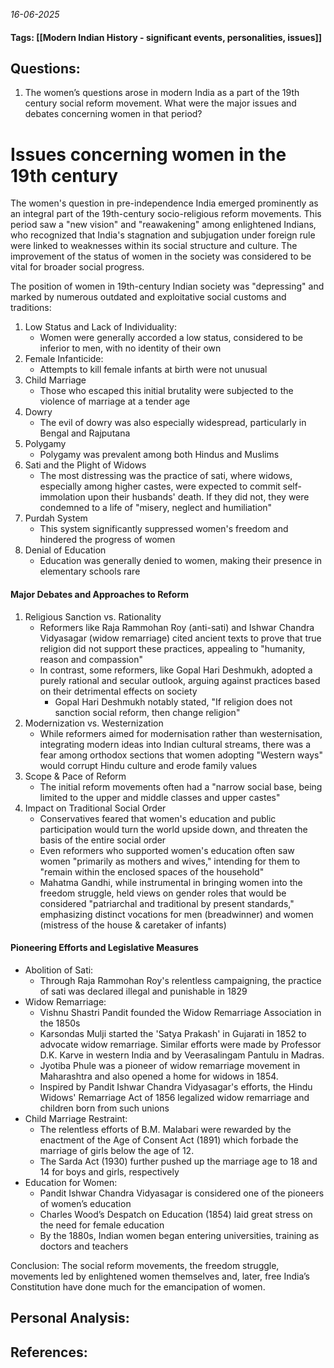 *16-06-2025*
#### Tags: [[Modern Indian History - significant events, personalities, issues]]


## Questions:

1. The women’s questions arose in modern India as a part of the 19th century social reform movement. What were the major issues and debates concerning women in that period?

# Issues concerning women in the 19th century

The women's question in pre-independence India emerged prominently as an integral part of the 19th-century socio-religious reform movements. This period saw a "new vision" and "reawakening" among enlightened Indians, who recognized that India's stagnation and subjugation under foreign rule were linked to weaknesses within its social structure and culture. The improvement of the status of women in the society was considered to be vital for broader social progress. 

The position of women in 19th-century Indian society was "depressing" and marked by numerous outdated and exploitative social customs and traditions:

1. Low Status and Lack of Individuality: 
	- Women were generally accorded a low status, considered to be inferior to men, with no identity of their own
2. Female Infanticide: 
	- Attempts to kill female infants at birth were not unusual
3. Child Marriage
	- Those who escaped this initial brutality were subjected to the violence of marriage at a tender age
4. Dowry
	- The evil of dowry was also especially widespread, particularly in Bengal and Rajputana
5. Polygamy
	- Polygamy was prevalent among both Hindus and Muslims
6. Sati and the Plight of Widows
	- The most distressing was the practice of sati, where widows, especially among higher castes, were expected to commit self-immolation upon their husbands' death. If they did not, they were condemned to a life of "misery, neglect and humiliation"
7. Purdah System
	- This system significantly suppressed women's freedom and hindered the progress of women
8. Denial of Education
	- Education was generally denied to women, making their presence in elementary schools rare


#### Major Debates and Approaches to Reform
1. Religious Sanction vs. Rationality
	- Reformers like Raja Rammohan Roy (anti-sati) and Ishwar Chandra Vidyasagar (widow remarriage) cited ancient texts to prove that true religion did not support these practices, appealing to "humanity, reason and compassion"
	- In contrast, some reformers, like Gopal Hari Deshmukh, adopted a purely rational and secular outlook, arguing against practices based on their detrimental effects on society
		- Gopal Hari Deshmukh notably stated, "If religion does not sanction social reform, then change religion"
2. Modernization vs. Westernization
	- While reformers aimed for modernisation rather than westernisation, integrating modern ideas into Indian cultural streams, there was a fear among orthodox sections that women adopting "Western ways" would corrupt Hindu culture and erode family values
3. Scope & Pace of Reform
	- The initial reform movements often had a "narrow social base, being limited to the upper and middle classes and upper castes"
4. Impact on Traditional Social Order
	- Conservatives feared that women's education and public participation would turn the world upside down, and threaten the basis of the entire social order
	- Even reformers who supported women's education often saw women "primarily as mothers and wives," intending for them to "remain within the enclosed spaces of the household"
	- Mahatma Gandhi, while instrumental in bringing women into the freedom struggle, held views on gender roles that would be considered "patriarchal and traditional by present standards," emphasizing distinct vocations for men (breadwinner) and women (mistress of the house & caretaker of infants)


#### Pioneering Efforts and Legislative Measures
- Abolition of Sati: 
	- Through Raja Rammohan Roy's relentless campaigning, the practice of sati was declared illegal and punishable in 1829
- Widow Remarriage: 
	- Vishnu Shastri Pandit founded the Widow Remarriage Association in the 1850s
	- Karsondas Mulji started the 'Satya Prakash' in Gujarati in 1852 to advocate widow remarriage. Similar efforts were made by Professor D.K. Karve in western India and by Veerasalingam Pantulu in Madras.
	- Jyotiba Phule was a pioneer of widow remarriage movement in Maharashtra and also opened a home for widows in 1854.
	- Inspired by Pandit Ishwar Chandra Vidyasagar's efforts, the Hindu Widows' Remarriage Act of 1856 legalized widow remarriage and children born from such unions
- Child Marriage Restraint:
	- The relentless efforts of B.M. Malabari were rewarded by the enactment of the Age of Consent Act (1891) which forbade the marriage of girls below the age of 12.
	- The Sarda Act (1930) further pushed up the marriage age to 18 and 14 for boys and girls, respectively
- Education for Women:
	- Pandit Ishwar Chandra Vidyasagar is considered one of the pioneers of women’s education
	- Charles Wood’s Despatch on Education (1854) laid great stress on the need for female education
	- By the 1880s, Indian women began entering universities, training as doctors and teachers


Conclusion: The social reform movements, the freedom struggle, movements led by enlightened women themselves and, later, free India’s Constitution have done much for the emancipation of women.




## Personal Analysis:


## References: